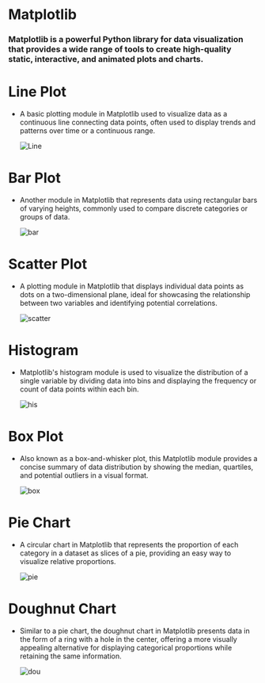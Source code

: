 # Matplotlib

 ### Matplotlib is a powerful Python library for data visualization that provides a wide range of tools to create high-quality static, interactive, and animated plots and charts.

 # Line Plot

 - A basic plotting module in Matplotlib used to visualize data as a continuous line connecting data points, often used to display trends and patterns over time or a continuous range.

   ![Line](https://github.com/izhangit/Matplotlib-practices/assets/108143680/5588de5f-83f5-43a4-b120-896a23193fc2)


# Bar  Plot

- Another module in Matplotlib that represents data using rectangular bars of varying heights, commonly used to compare discrete categories or groups of data.

   ![bar](https://github.com/izhangit/Matplotlib-practices/assets/108143680/7e0f9a43-483a-4c61-8762-c3a32e16a959)

# Scatter Plot

- A plotting module in Matplotlib that displays individual data points as dots on a two-dimensional plane, ideal for showcasing the relationship between two variables and identifying potential correlations.

  ![scatter](https://github.com/izhangit/Matplotlib-practices/assets/108143680/8f9ee525-4b9f-4c48-b08d-c4b114b33515)


 # Histogram

 - Matplotlib's histogram module is used to visualize the distribution of a single variable by dividing data into bins and displaying the frequency or count of data points within each bin.

   ![his](https://github.com/izhangit/Matplotlib-practices/assets/108143680/87be3f5e-93d5-4b94-bbb9-ea944504e626)


# Box Plot

 - Also known as a box-and-whisker plot, this Matplotlib module provides a concise summary of data distribution by showing the median, quartiles, and potential outliers in a visual format.

      ![box](https://github.com/izhangit/Matplotlib-practices/assets/108143680/0969fdbd-af36-4f3e-ae96-5dc3ffcf104b)


# Pie Chart

-  A circular chart in Matplotlib that represents the proportion of each category in a dataset as slices of a pie, providing an easy way to visualize relative proportions.

   ![pie](https://github.com/izhangit/Matplotlib-practices/assets/108143680/5cc1447c-7d96-40f0-8c50-583d4d292535)


# Doughnut Chart

-  Similar to a pie chart, the doughnut chart in Matplotlib presents data in the form of a ring with a hole in the center, offering a more visually appealing alternative for displaying categorical proportions while retaining the same information.

    ![dou](https://github.com/izhangit/Matplotlib-practices/assets/108143680/33b995f5-789b-4980-bf6d-9c793f108933)




   

